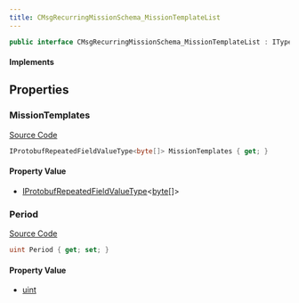 ```yaml
---
title: CMsgRecurringMissionSchema_MissionTemplateList
---
```


```csharp
public interface CMsgRecurringMissionSchema_MissionTemplateList : ITypedProtobuf<CMsgRecurringMissionSchema_MissionTemplateList>, INativeHandle
```

#### Implements

## Properties

### MissionTemplates

[Source Code](https://github.com/swiftly-solution/swiftlys2/blob/beta/managed/src/SwiftlyS2.Generated/Protobufs/Interfaces/CMsgRecurringMissionSchema_MissionTemplateList.cs#L16)

```csharp
IProtobufRepeatedFieldValueType<byte[]> MissionTemplates { get; }
```

#### Property Value

- [IProtobufRepeatedFieldValueType](/docs/api/shared/netmessages/iprotobufrepeatedfieldvaluetype-1)<[byte](https://learn.microsoft.com/dotnet/api/system.byte)[]>

### Period

[Source Code](https://github.com/swiftly-solution/swiftlys2/blob/beta/managed/src/SwiftlyS2.Generated/Protobufs/Interfaces/CMsgRecurringMissionSchema_MissionTemplateList.cs#L13)

```csharp
uint Period { get; set; }
```

#### Property Value

- [uint](https://learn.microsoft.com/dotnet/api/system.uint32)

